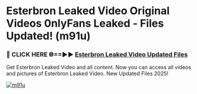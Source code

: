 # Esterbron Leaked Video Original Videos 0nlyFans Leaked - Files Updated! (m91u)

<h3>🔴 CLICK HERE 🌐==►► <a href="https://tinyurl.com/x26r9saj" rel="nofollow">Esterbron Leaked Video Updated Files</a></h3>

Get Esterbron Leaked Video and all content. Now you can access all videos and pictures of Esterbron Leaked Video. New Updated Files 2025!

[![m91u](https://i.imgur.com/LkgZPqh.gif)](https://tinyurl.com/x26r9saj)
